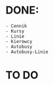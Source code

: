# DONE:
    - Cennik
    - Kursy
    - Linie
    - Kierowcy
    - Autobusy
    - Autobusy-Linie

# TO DO
